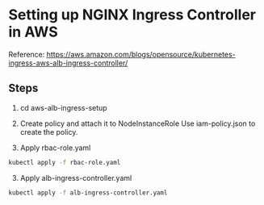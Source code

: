 
# Setting up NGINX Ingress Controller in AWS 

Reference:
https://aws.amazon.com/blogs/opensource/kubernetes-ingress-aws-alb-ingress-controller/

## Steps

1. cd aws-alb-ingress-setup

2. Create policy and attach it to NodeInstanceRole
   Use iam-policy.json to create the policy.
  

3. Apply  rbac-role.yaml
```sh
kubectl apply -f rbac-role.yaml
```

3. Apply  alb-ingress-controller.yaml
```sh
kubectl apply -f alb-ingress-controller.yaml
```





